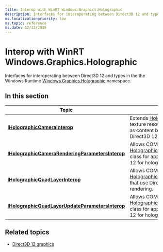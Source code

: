 ```yaml
---
title: Interop with WinRT Windows.Graphics.Holographic
description: Interfaces for interoperating between Direct3D 12 and types in the the Windows Runtime [Windows.Graphics.Holographic](/uwp/api/windows.graphics.holographic) namespace.
ms.localizationpriority: low
ms.topic: reference
ms.date: 12/13/2019
---
```


# Interop with WinRT Windows.Graphics.Holographic

Interfaces for interoperating between Direct3D 12 and types in the the Windows Runtime [Windows.Graphics.Holographic](/uwp/api/windows.graphics.holographic) namespace.

## In this section
| Topic | Description |
|-|-|
| [**IHolographicCameraInterop**](/windows/win32/api/windows.graphics.holographic.interop/nn-windows-graphics-holographic-interop-iholographiccamerainterop) | Extends [HolographicCamera](/uwp/api/windows.graphics.holographic.holographiccamera) to allow 2D texture resources to be created and used as content buffers for apps using Direct3D 12 for holographic rendering. |
| [**IHolographicCameraRenderingParametersInterop**](/windows/win32/api/windows.graphics.holographic.interop/nn-windows-graphics-holographic-interop-iholographiccamerarenderingparametersinterop) | Allows COM interop with the [HolographicCameraRenderingParameters](/uwp/api/windows.graphics.holographic.holographiccamerarenderingparameters) class for applications that use Direct3D 12 for holographic rendering. |
| [**IHolographicQuadLayerInterop**](/windows/win32/api/windows.graphics.holographic.interop/nn-windows-graphics-holographic-interop-iholographicquadlayerinterop) | Allows COM interop with the [HolographicQuadLayer](/uwp/api/windows.graphics.holographic.holographicquadlayer) class for apps that use Direct3D 12 for holographic rendering. |
| [**IHolographicQuadLayerUpdateParametersInterop**](/windows/win32/api/windows.graphics.holographic.interop/nn-windows-graphics-holographic-interop-iholographicquadlayerupdateparametersinterop) | Allows COM interop with the [HolographicQuadLayerUpdateParameters](/uwp/api/windows.graphics.holographic.holographicquadlayerupdateparameters) class for applications that use Direct3D 12 for holographic rendering. |

## Related topics

* [Direct3D 12 graphics](/windows/win32/direct3d12/direct3d-12-graphics)